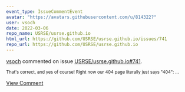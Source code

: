 ```yaml
---
event_type: IssueCommentEvent
avatar: "https://avatars.githubusercontent.com/u/814322?"
user: vsoch
date: 2022-03-06
repo_name: USRSE/usrse.github.io
html_url: https://github.com/USRSE/usrse.github.io/issues/741
repo_url: https://github.com/USRSE/usrse.github.io
---
```


<a href='https://github.com/vsoch' target='_blank'>vsoch</a> commented on issue <a href='https://github.com/USRSE/usrse.github.io/issues/741' target='_blank'>USRSE/usrse.github.io#741</a>.

<small>That's correct, and yes of course! Right now our 404 page literally just says "404":...</small>

<a href='https://github.com/USRSE/usrse.github.io/issues/741' target='_blank'>View Comment</a>